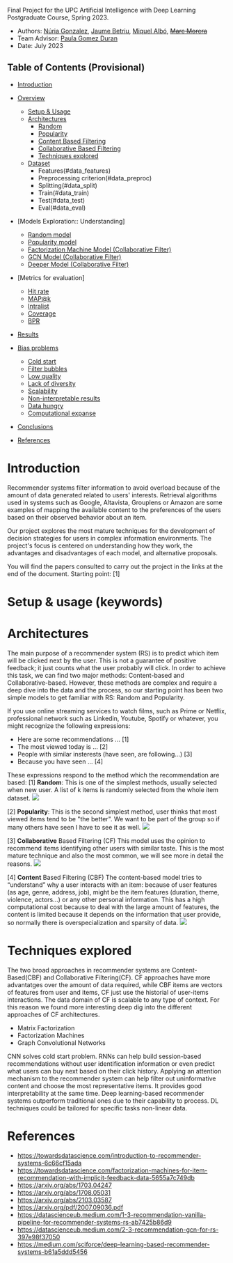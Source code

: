 Final Project for the UPC Artificial Intelligence with Deep Learning Postgraduate Course, Spring 2023.

* Authors: [Núria Gonzalez](mailto:nugobo1981@gmail.com), [Jaume Betriu](betriutortjaume@gmail.com), [Miquel Albó](mailto:miquel.albo@estudiantat.upc.edu), [~~Marc Morera~~](yuhu@mmoreram.com)
* Team Advisor: [Paula Gomez Duran](paulagomezduran@gmail.com)
* Date: July 2023

## Table of Contents (Provisional)

* [Introduction](#intro)
* [Overview](#overview)
    * [Setup & Usage](#setup_usage)
    * [Architectures](#architecture)
      * [Random](#architecture)
      * [Popularity](#popularity)
      * [Content Based Filtering](#content_filter)
      * [Collaborative Based Filtering](#collab_filter)
      * [Techniques explored](#tech_exp)
    * [Dataset](#dataset)
      * Features(#data_features)
      * Preprocessing criterion(#data_preproc)
      * Splitting(#data_split)
      * Train(#data_train)
      * Test(#data_test)
      * Eval(#data_eval)
* [Models Exploration:: Understanding]
    * [Random model](#ran_model)
    * [Popularity model](#pop_model)
    * [Factorization Machine Model (Collaborative Filter)](#fm_model)
    * [GCN Model (Collaborative Filter)](#gcn_model)
    * [Deeper Model (Collaborative Filter)](#deep_model)
* [Metrics for evaluation]
    * [Hit rate](#hitrate)
    * [MAP@k](#ndgc)
    * [Intralist](#intralist)
    * [Coverage](#coverage)
    * [BPR](#bpr)

* [Results](#results)

* [Bias problems](#bias)
    * [Cold start](#cold_start)
    * [Filter bubbles](#cold_start)
    * [Low quality](#cold_start)
    * [Lack of diversity](#cold_start)
    * [Scalability](#cold_start)
    * [Non-interpretable results](#cold_start)
    * [Data hungry](#cold_start)
    * [Computational expanse](#cold_start)

* [Conclusions](#conclusions)
* [References](#references)

 

# Introduction <a name="intro"></a>
Recommender systems filter information to avoid overload because of the amount of data generated related to users' interests. Retrieval algorithms used in systems such as Google, Altavista, Grouplens or Amazon are some examples of mapping the available content to the preferences of the users based on their observed behavior about an item.

Our project explores the most mature techniques for the development of decision strategies for users in complex information environments. The project's focus is centered on understanding how they work, the advantages and disadvantages of each model, and alternative proposals.

You will find the papers consulted to carry out the project in the links at the end of the document.
Starting point: [1]

# Setup & usage (keywords) <a name="setup_usage" ></a>


# Architectures<a name="architectures_usage" ></a>
The main purpose of a recommender system (RS) is to predict which item will be clicked next by the user. This is not a guarantee of positive feedback; it just counts what the user probably will click.
In order to achieve this task, we can find two major methods: Content-based and Collaborative-based. However, these methods are complex and require a deep dive into the data and the process, so our starting point has been two simple models to get familiar with RS: Random and Popularity.

If you use online streaming services to watch films, such as Prime or Netflix, professional network such as Linkedin, Youtube, Spotify or whatever, you might recognize the following expressions:
- Here are some recommendations ... [1]
- The most viewed today is ... [2]
- People with similar insterests (have seen, are following...) [3]
- Because you have seen ... [4]

These expressions respond to the method which the recommendation are based:
[1] **Random**:
This is one of the simplest methods, usually selected when new user. A list of k items is randomly selected from the whole item dataset.
![](https://hackmd.io/_uploads/H1KdpUnt2.jpg)

[2] **Popularity**:
This is the second simplest method, user thinks that most viewed items tend to be "the better". We want to be part of the group so if many others have seen I have to see it as well. 
![](https://hackmd.io/_uploads/SyJ2_PhK3.jpg)


[3] **Collaborative** Based Filtering (CF)
This model uses the opinion to recommend items identifying other users with similar taste.
This is the most mature technique and also the most common, we will see more in detail the reasons.
![](https://hackmd.io/_uploads/BkT4_v2th.png)

[4] **Content** Based Filtering (CBF)
The content-based model tries to “understand” why a user interacts with an item: because of user features (as age, genre, address, job), might be the item features (duration, theme, violence, actors…) or any other personal information.
This has a high computational cost because to deal with the large amount of features, the content is limited because it depends on the information that user provide, so normally there is overspecialization and sparsity of data.
![](https://hackmd.io/_uploads/BJnmvt6t2.png)


# Techniques explored <a name="tech_exp"></a>
The two broad approaches in recommender systems are Content-Based(CBF) and Collaborative Filtering(CF).
CF approaches have more advantatges over the amount of data required, while CBF items are vectors of features from user and items, CF just use the historial of user-items interactions. The data domain of CF is scalable to any type of context.  For this reason we found more interesting deep dig into the different approaches of CF architectures.
- Matrix Factorization
- Factorization Machines
- Graph Convolutional Networks


CNN solves cold start problem.
RNNs can help build session-based recommendations without user identification information or even predict what users can buy next based on their click history.
Applying an attention mechanism to the recommender system can help filter out uninformative content and choose the most representative items. It provides good interpretability at the same time.
Deep learning-based recommender systems outperform traditional ones due to their capability to process. DL techniques could be tailored for specific tasks non-linear data.

# References
* https://towardsdatascience.com/introduction-to-recommender-systems-6c66cf15ada
* https://towardsdatascience.com/factorization-machines-for-item-recommendation-with-implicit-feedback-data-5655a7c749db
* https://arxiv.org/abs/1703.04247
* https://arxiv.org/abs/1708.05031
* https://arxiv.org/abs/2103.03587
* https://arxiv.org/pdf/2007.09036.pdf
* https://datascienceub.medium.com/1-3-recommendation-vanilla-pipeline-for-recommender-systems-rs-ab7425b86d9
* https://datascienceub.medium.com/2-3-recommendation-gcn-for-rs-397e98f37050
* https://medium.com/sciforce/deep-learning-based-recommender-systems-b61a5ddd5456



